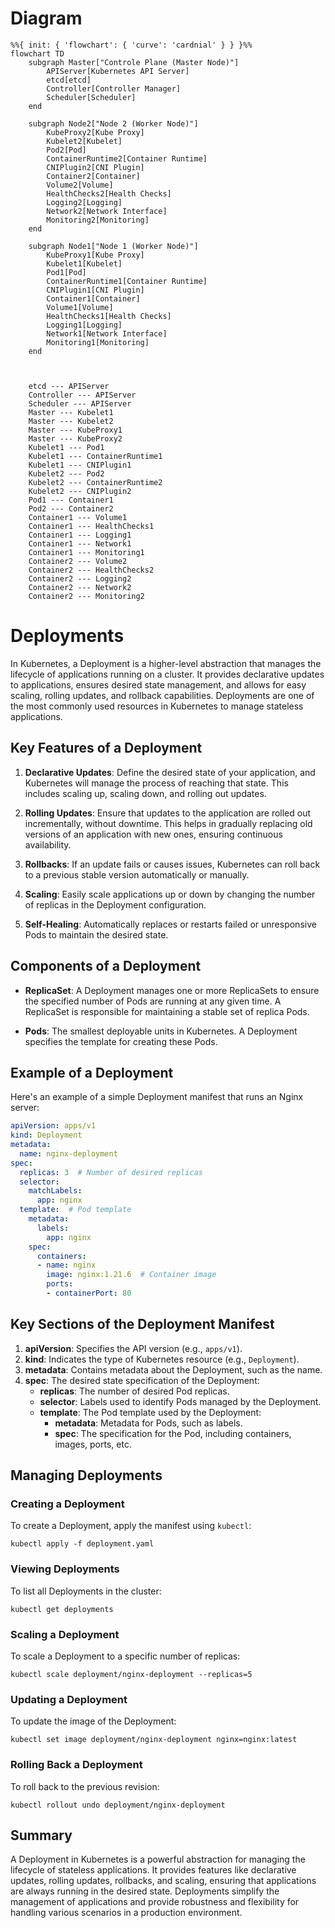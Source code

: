 # Diagram

```mermaid
%%{ init: { 'flowchart': { 'curve': 'cardnial' } } }%%
flowchart TD
    subgraph Master["Controle Plane (Master Node)"]
        APIServer[Kubernetes API Server]
        etcd[etcd]
        Controller[Controller Manager]
        Scheduler[Scheduler]
    end
    
    subgraph Node2["Node 2 (Worker Node)"]
        KubeProxy2[Kube Proxy]
        Kubelet2[Kubelet]
        Pod2[Pod]
        ContainerRuntime2[Container Runtime]
        CNIPlugin2[CNI Plugin]
        Container2[Container]
        Volume2[Volume]
        HealthChecks2[Health Checks]
        Logging2[Logging]
        Network2[Network Interface]
        Monitoring2[Monitoring]
    end
    
    subgraph Node1["Node 1 (Worker Node)"]
        KubeProxy1[Kube Proxy]
        Kubelet1[Kubelet]
        Pod1[Pod]
        ContainerRuntime1[Container Runtime]
        CNIPlugin1[CNI Plugin] 
        Container1[Container]
        Volume1[Volume]
        HealthChecks1[Health Checks]
        Logging1[Logging]
        Network1[Network Interface]
        Monitoring1[Monitoring]
    end
    

    
    etcd --- APIServer
    Controller --- APIServer
    Scheduler --- APIServer
    Master --- Kubelet1
    Master --- Kubelet2
    Master --- KubeProxy1
    Master --- KubeProxy2
    Kubelet1 --- Pod1
    Kubelet1 --- ContainerRuntime1
    Kubelet1 --- CNIPlugin1
    Kubelet2 --- Pod2
    Kubelet2 --- ContainerRuntime2
    Kubelet2 --- CNIPlugin2
    Pod1 --- Container1
    Pod2 --- Container2
    Container1 --- Volume1
    Container1 --- HealthChecks1
    Container1 --- Logging1
    Container1 --- Network1
    Container1 --- Monitoring1
    Container2 --- Volume2
    Container2 --- HealthChecks2
    Container2 --- Logging2
    Container2 --- Network2
    Container2 --- Monitoring2 
```


# Deployments

In Kubernetes, a Deployment is a higher-level abstraction that manages the lifecycle of applications running on a cluster. It provides declarative updates to applications, ensures desired state management, and allows for easy scaling, rolling updates, and rollback capabilities. Deployments are one of the most commonly used resources in Kubernetes to manage stateless applications.

## Key Features of a Deployment

1. **Declarative Updates**: Define the desired state of your application, and Kubernetes will manage the process of reaching that state. This includes scaling up, scaling down, and rolling out updates.
    
2. **Rolling Updates**: Ensure that updates to the application are rolled out incrementally, without downtime. This helps in gradually replacing old versions of an application with new ones, ensuring continuous availability.
    
3. **Rollbacks**: If an update fails or causes issues, Kubernetes can roll back to a previous stable version automatically or manually.
    
4. **Scaling**: Easily scale applications up or down by changing the number of replicas in the Deployment configuration.
    
5. **Self-Healing**: Automatically replaces or restarts failed or unresponsive Pods to maintain the desired state.
    

## Components of a Deployment

- **ReplicaSet**: A Deployment manages one or more ReplicaSets to ensure the specified number of Pods are running at any given time. A ReplicaSet is responsible for maintaining a stable set of replica Pods.
    
- **Pods**: The smallest deployable units in Kubernetes. A Deployment specifies the template for creating these Pods.
    

## Example of a Deployment

Here's an example of a simple Deployment manifest that runs an Nginx server:

```yaml
apiVersion: apps/v1
kind: Deployment
metadata:
  name: nginx-deployment
spec:
  replicas: 3  # Number of desired replicas
  selector:
    matchLabels:
      app: nginx
  template:  # Pod template
    metadata:
      labels:
        app: nginx
    spec:
      containers:
      - name: nginx
        image: nginx:1.21.6  # Container image
        ports:
        - containerPort: 80
```

## Key Sections of the Deployment Manifest

1. **apiVersion**: Specifies the API version (e.g., `apps/v1`).
2. **kind**: Indicates the type of Kubernetes resource (e.g., `Deployment`).
3. **metadata**: Contains metadata about the Deployment, such as the name.
4. **spec**: The desired state specification of the Deployment:
    - **replicas**: The number of desired Pod replicas.
    - **selector**: Labels used to identify Pods managed by the Deployment.
    - **template**: The Pod template used by the Deployment:
        - **metadata**: Metadata for Pods, such as labels.
        - **spec**: The specification for the Pod, including containers, images, ports, etc.

## Managing Deployments

### Creating a Deployment

To create a Deployment, apply the manifest using `kubectl`:

```shell
kubectl apply -f deployment.yaml
```

### Viewing Deployments

To list all Deployments in the cluster:

```shell
kubectl get deployments
```

### Scaling a Deployment

To scale a Deployment to a specific number of replicas:

```shell
kubectl scale deployment/nginx-deployment --replicas=5
```

### Updating a Deployment

To update the image of the Deployment:

```shell
kubectl set image deployment/nginx-deployment nginx=nginx:latest
```

### Rolling Back a Deployment

To roll back to the previous revision:

```shell
kubectl rollout undo deployment/nginx-deployment
```

## Summary

A Deployment in Kubernetes is a powerful abstraction for managing the lifecycle of stateless applications. It provides features like declarative updates, rolling updates, rollbacks, and scaling, ensuring that applications are always running in the desired state. Deployments simplify the management of applications and provide robustness and flexibility for handling various scenarios in a production environment.
